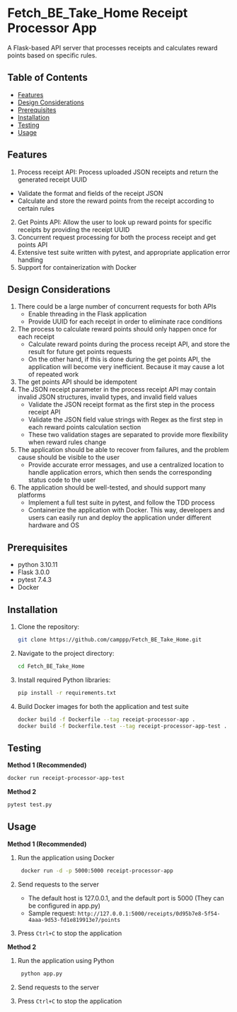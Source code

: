 # Fetch_BE_Take_Home Receipt Processor App

A Flask-based API server that processes receipts and calculates reward points based on specific rules.

## Table of Contents

- [Features](#features)
- [Design Considerations](#design-considerations)
- [Prerequisites](#prerequisites)
- [Installation](#installation)
- [Testing](#testing)
- [Usage](#usage)

## Features

1. Process receipt API: Process uploaded JSON receipts and return the generated receipt UUID
- Validate the format and fields of the receipt JSON
- Calculate and store the reward points from the receipt according to certain rules
2. Get Points API: Allow the user to look up reward points for specific receipts by providing the receipt UUID
3. Concurrent request processing for both the process receipt and get points API
4. Extensive test suite written with pytest, and appropriate application error handling
5. Support for containerization with Docker

## Design Considerations
1. There could be a large number of concurrent requests for both APIs
   - Enable threading in the Flask application
   - Provide UUID for each receipt in order to eliminate race conditions
2. The process to calculate reward points should only happen once for each receipt 
   - Calculate reward points during the process receipt API, and store the result for future get points requests
   - On the other hand, if this is done during the get points API, the application will become very inefficient. Because it may cause a lot of repeated work
3. The get points API should be idempotent
4. The JSON receipt parameter in the process receipt API may contain invalid JSON structures, invalid types, and invalid field values
   - Validate the JSON receipt format as the first step in the process receipt API
   - Validate the JSON field value strings with Regex as the first step in each reward points calculation section
   - These two validation stages are separated to provide more flexibility when reward rules change
5. The application should be able to recover from failures, and the problem cause should be visible to the user
   - Provide accurate error messages, and use a centralized location to handle application errors, which then sends the corresponding status code to the user
6. The application should be well-tested, and should support many platforms
   - Implement a full test suite in pytest, and follow the TDD process
   - Containerize the application with Docker. This way, developers and users can easily run and deploy the application under different hardware and OS 

## Prerequisites

* python 3.10.11
* Flask 3.0.0
* pytest 7.4.3
* Docker

## Installation

1. Clone the repository:

    ```bash
    git clone https://github.com/camppp/Fetch_BE_Take_Home.git
    ```

2. Navigate to the project directory:

    ```bash
    cd Fetch_BE_Take_Home
    ```

3. Install required Python libraries:

    ```bash
    pip install -r requirements.txt
    ```

4. Build Docker images for both the application and test suite

    ```bash
    docker build -f Dockerfile --tag receipt-processor-app .
    docker build -f Dockerfile.test --tag receipt-processor-app-test .
    ```

## Testing

**Method 1 (Recommended)**
  ```bash
  docker run receipt-processor-app-test
  ```

**Method 2**
  ```bash
  pytest test.py
  ```
   
## Usage 

**Method 1 (Recommended)**

1. Run the application using Docker
   
   ```bash
    docker run -d -p 5000:5000 receipt-processor-app
    ```

2. Send requests to the server
   - The default host is 127.0.0.1, and the default port is 5000 (They can be configured in app.py)
   - Sample request: `http://127.0.0.1:5000/receipts/0d95b7e8-5f54-4aaa-9d53-fd1e819913e7/points`

4. Press `Ctrl+C` to stop the application

**Method 2**

1. Run the application using Python
   
   ```bash
    python app.py
    ```

2. Send requests to the server
3. Press `Ctrl+C` to stop the application
